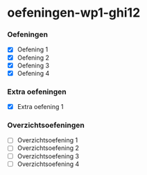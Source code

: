 # oefeningen-wp1-ghi12

### Oefeningen
- [x] Oefening 1
- [x] Oefening 2
- [x] Oefening 3
- [x] Oefening 4

### Extra oefeningen
- [x] Extra oefening 1

### Overzichtsoefeningen
- [ ] Overzichtsoefening 1
- [ ] Overzichtsoefening 2
- [ ] Overzichtsoefening 3
- [ ] Overzichtsoefening 4
